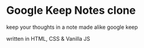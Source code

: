 # Google Keep Notes clone
 keep your thoughts in a note made alike google keep

written in HTML, CSS & Vanilla JS
